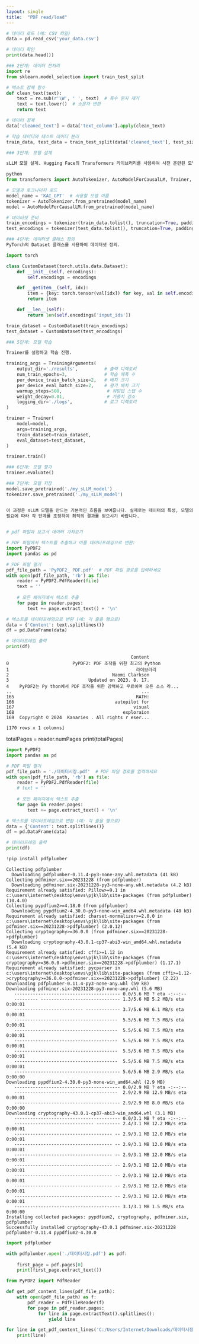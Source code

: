 ```yaml
---
layout: single
title:  "PDF read/load"
---
```


```python
# 데이터 로드 (예: CSV 파일)
data = pd.read_csv('your_data.csv')
```


```python
# 데이터 확인
print(data.head())
```


```python
### 2단계: 데이터 전처리
import re
from sklearn.model_selection import train_test_split

# 텍스트 정제 함수
def clean_text(text):
    text = re.sub(r'\W', ' ', text)  # 특수 문자 제거
    text = text.lower()  # 소문자 변환
    return text

# 데이터 정제
data['cleaned_text'] = data['text_column'].apply(clean_text)

# 학습 데이터와 테스트 데이터 분리
train_data, test_data = train_test_split(data['cleaned_text'], test_size=0.2, random_state=42)
```


```python
### 3단계: 모델 설계

sLLM 모델 설계. Hugging Face의 Transformers 라이브러리를 사용하여 사전 훈련된 모델을 기반으로 fine-tuning 진행.
```


```python
python
from transformers import AutoTokenizer, AutoModelForCausalLM, Trainer, TrainingArguments

# 모델과 토크나이저 로드
model_name = 'KAI_GPT'  # 사용할 모델 이름
tokenizer = AutoTokenizer.from_pretrained(model_name)
model = AutoModelForCausalLM.from_pretrained(model_name)

# 데이터셋 준비
train_encodings = tokenizer(train_data.tolist(), truncation=True, padding=True)
test_encodings = tokenizer(test_data.tolist(), truncation=True, padding=True)
```


```python
### 4단계: 데이터셋 클래스 정의
PyTorch의 Dataset 클래스를 사용하여 데이터셋 정의.
```


```python
import torch

class CustomDataset(torch.utils.data.Dataset):
    def __init__(self, encodings):
        self.encodings = encodings

    def __getitem__(self, idx):
        item = {key: torch.tensor(val[idx]) for key, val in self.encodings.items()}
        return item

    def __len__(self):
        return len(self.encodings['input_ids'])

train_dataset = CustomDataset(train_encodings)
test_dataset = CustomDataset(test_encodings)
```


```python
### 5단계: 모델 학습

Trainer를 설정하고 학습 진행.
```


```python
training_args = TrainingArguments(
    output_dir='./results',          # 출력 디렉토리
    num_train_epochs=3,              # 학습 에폭 수
    per_device_train_batch_size=2,   # 배치 크기
    per_device_eval_batch_size=2,    # 평가 배치 크기
    warmup_steps=500,                 # 워밍업 스텝 수
    weight_decay=0.01,                # 가중치 감소
    logging_dir='./logs',            # 로그 디렉토리
)

trainer = Trainer(
    model=model,
    args=training_args,
    train_dataset=train_dataset,
    eval_dataset=test_dataset,
)

trainer.train()
```


```python
### 6단계: 모델 평가
trainer.evaluate()

### 7단계: 모델 저장
model.save_pretrained('./my_sLLM_model')
tokenizer.save_pretrained('./my_sLLM_model')


이 과정은 sLLM 모델을 만드는 기본적인 흐름을 보여줍니다. 실제로는 데이터의 특성, 모델의 복잡성, 하이퍼파라미터 조정 등에 따라 추가적인 작업이 필요할 수 있습니다. 
필요에 따라 각 단계를 조정하여 최적의 결과를 얻으시기 바랍니다.
    
```


```python
# pdf 파일과 보고서 데이터 가져오기

# PDF 파일에서 텍스트를 추출하고 이를 데이터프레임으로 변환:
import PyPDF2
import pandas as pd

# PDF 파일 열기
pdf_file_path = 'PyPDF2_ PDF.pdf'  # PDF 파일 경로를 입력하세요
with open(pdf_file_path, 'rb') as file:
    reader = PyPDF2.PdfReader(file)
    text = ''
    
    # 모든 페이지에서 텍스트 추출
    for page in reader.pages:
        text += page.extract_text() + '\n'

# 텍스트를 데이터프레임으로 변환 (예: 각 줄을 행으로)
data = {'Content': text.splitlines()}
df = pd.DataFrame(data)

# 데이터프레임 출력
print(df)
```

                                                   Content
    0                        PyPDF2: PDF 조작을 위한 최고의 Python
    1                                                라이브러리
    2                                       Naomi Clarkson
    3                              Updated on 2023. 8. 17.
    4    PyPDF2는 Py thon에서 PDF 조작을 위한 강력하고 무료이며 오픈 소스 라...
    ..                                                 ...
    165                                              RATH:
    166                                      autopilot for
    167                                             visual
    168                                         exploraion
    169  Copyright © 2024  Kanaries . All rights r eser...
    
    [170 rows x 1 columns]
    

totalPages = reader.numPages
print(totalPages)


```python
import PyPDF2
import pandas as pd
```


```python
# PDF 파일 열기
pdf_file_path = './데이터시장.pdf'  # PDF 파일 경로를 입력하세요
with open(pdf_file_path, 'rb') as file:
    reader = PyPDF2.PdfReader(file)
    # text = ''
    
    # 모든 페이지에서 텍스트 추출
    for page in reader.pages:
        text += page.extract_text() + '\n'

# 텍스트를 데이터프레임으로 변환 (예: 각 줄을 행으로)
data = {'Content': text.splitlines()}
df = pd.DataFrame(data)

# 데이터프레임 출력
print(df)
```


```python
!pip install pdfplumber
```

    Collecting pdfplumber
      Downloading pdfplumber-0.11.4-py3-none-any.whl.metadata (41 kB)
    Collecting pdfminer.six==20231228 (from pdfplumber)
      Downloading pdfminer.six-20231228-py3-none-any.whl.metadata (4.2 kB)
    Requirement already satisfied: Pillow>=9.1 in c:\users\internet\desktop\envs\pjk\lib\site-packages (from pdfplumber) (10.4.0)
    Collecting pypdfium2>=4.18.0 (from pdfplumber)
      Downloading pypdfium2-4.30.0-py3-none-win_amd64.whl.metadata (48 kB)
    Requirement already satisfied: charset-normalizer>=2.0.0 in c:\users\internet\desktop\envs\pjk\lib\site-packages (from pdfminer.six==20231228->pdfplumber) (2.0.12)
    Collecting cryptography>=36.0.0 (from pdfminer.six==20231228->pdfplumber)
      Downloading cryptography-43.0.1-cp37-abi3-win_amd64.whl.metadata (5.4 kB)
    Requirement already satisfied: cffi>=1.12 in c:\users\internet\desktop\envs\pjk\lib\site-packages (from cryptography>=36.0.0->pdfminer.six==20231228->pdfplumber) (1.17.1)
    Requirement already satisfied: pycparser in c:\users\internet\desktop\envs\pjk\lib\site-packages (from cffi>=1.12->cryptography>=36.0.0->pdfminer.six==20231228->pdfplumber) (2.22)
    Downloading pdfplumber-0.11.4-py3-none-any.whl (59 kB)
    Downloading pdfminer.six-20231228-py3-none-any.whl (5.6 MB)
       ---------------------------------------- 0.0/5.6 MB ? eta -:--:--
       --------- ------------------------------ 1.3/5.6 MB 5.2 MB/s eta 0:00:01
       -------------------------- ------------- 3.7/5.6 MB 6.1 MB/s eta 0:00:01
       ---------------------------------------  5.5/5.6 MB 7.5 MB/s eta 0:00:01
       ---------------------------------------  5.5/5.6 MB 7.5 MB/s eta 0:00:01
       ---------------------------------------  5.5/5.6 MB 7.5 MB/s eta 0:00:01
       ---------------------------------------  5.5/5.6 MB 7.5 MB/s eta 0:00:01
       ---------------------------------------  5.5/5.6 MB 7.5 MB/s eta 0:00:01
       ---------------------------------------- 5.6/5.6 MB 2.9 MB/s eta 0:00:00
    Downloading pypdfium2-4.30.0-py3-none-win_amd64.whl (2.9 MB)
       ---------------------------------------- 0.0/2.9 MB ? eta -:--:--
       ---------------------------------------  2.9/2.9 MB 12.9 MB/s eta 0:00:01
       ---------------------------------------- 2.9/2.9 MB 8.0 MB/s eta 0:00:00
    Downloading cryptography-43.0.1-cp37-abi3-win_amd64.whl (3.1 MB)
       ---------------------------------------- 0.0/3.1 MB ? eta -:--:--
       ------------------------------ --------- 2.4/3.1 MB 12.2 MB/s eta 0:00:01
       ------------------------------------- -- 2.9/3.1 MB 12.0 MB/s eta 0:00:01
       ------------------------------------- -- 2.9/3.1 MB 12.0 MB/s eta 0:00:01
       ------------------------------------- -- 2.9/3.1 MB 12.0 MB/s eta 0:00:01
       ------------------------------------- -- 2.9/3.1 MB 12.0 MB/s eta 0:00:01
       ------------------------------------- -- 2.9/3.1 MB 12.0 MB/s eta 0:00:01
       ------------------------------------- -- 2.9/3.1 MB 12.0 MB/s eta 0:00:01
       ------------------------------------- -- 2.9/3.1 MB 12.0 MB/s eta 0:00:01
       ---------------------------------------- 3.1/3.1 MB 1.5 MB/s eta 0:00:00
    Installing collected packages: pypdfium2, cryptography, pdfminer.six, pdfplumber
    Successfully installed cryptography-43.0.1 pdfminer.six-20231228 pdfplumber-0.11.4 pypdfium2-4.30.0
    


```python
import pdfplumber

with pdfplumber.open('./데이터시장.pdf') as pdf:
    
    first_page = pdf.pages[0]
    print(first_page.extract_text())
```


```python
from PyPDF2 import PdfReader

def get_pdf_content_lines(pdf_file_path):
    with open(pdf_file_path) as f:
        pdf_reader = PdfFileReader(f)
        for page in pdf_reader.pages: 
            for line in page.extractText().splitlines():
                yield line

for line in get_pdf_content_lines('C:/Users/Internet/Downloads/데이터시장.pdf'):
    print(line)
```
